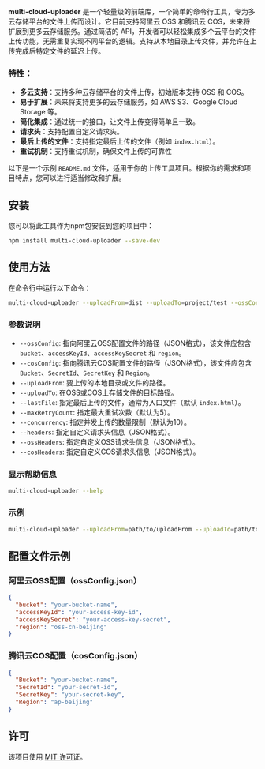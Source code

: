 
**multi-cloud-uploader** 是一个轻量级的前端库，一个简单的命令行工具，专为多云存储平台的文件上传而设计。它目前支持阿里云 OSS 和腾讯云 COS，未来将扩展到更多云存储服务。通过简洁的 API，开发者可以轻松集成多个云平台的文件上传功能，无需重复实现不同平台的逻辑。支持从本地目录上传文件，并允许在上传完成后特定文件的延迟上传。

### 特性：
- **多云支持**：支持多种云存储平台的文件上传，初始版本支持 OSS 和 COS。
- **易于扩展**：未来将支持更多的云存储服务，如 AWS S3、Google Cloud Storage 等。
- **简化集成**：通过统一的接口，让文件上传变得简单且一致。
- **请求头**：支持配置自定义请求头。
- **最后上传的文件**：支持指定最后上传的文件（例如 `index.html`）。
- **重试机制**：支持重试机制，确保文件上传的可靠性


以下是一个示例 `README.md` 文件，适用于你的上传工具项目。根据你的需求和项目特点，您可以进行适当修改和扩展。

## 安装

您可以将此工具作为npm包安装到您的项目中：

```bash
npm install multi-cloud-uploader --save-dev 
```

## 使用方法

在命令行中运行以下命令：

```bash
multi-cloud-uploader --uploadFrom=dist --uploadTo=project/test --ossConfig=./oss.test.conf.json 
```

### 参数说明

- `--ossConfig`: 指向阿里云OSS配置文件的路径（JSON格式），该文件应包含 `bucket`、`accessKeyId`、`accessKeySecret` 和 `region`。
- `--cosConfig`: 指向腾讯云COS配置文件的路径（JSON格式），该文件应包含 `Bucket`、`SecretId`、`SecretKey` 和 `Region`。
- `--uploadFrom`: 要上传的本地目录或文件的路径。
- `--uploadTo`: 在OSS或COS上存储文件的目标路径。
- `--lastFile`: 指定最后上传的文件，通常为入口文件（默认 `index.html`）。
- `--maxRetryCount`: 指定最大重试次数（默认为5）。
- `--concurrency`: 指定并发上传的数量限制（默认为10）。
- `--headers`: 指定自定义请求头信息（JSON格式）。
- `--ossHeaders`: 指定自定义OSS请求头信息（JSON格式）。
- `--cosHeaders`: 指定自定义COS请求头信息（JSON格式）。

### 显示帮助信息

```bash
multi-cloud-uploader --help
```

### 示例

```bash
multi-cloud-uploader --uploadFrom=path/to/uploadFrom --uploadTo=path/to/uploadTo --headers='{"x-my-header":"my-value"}' --ossConfig=config/ossConfig.json  --cosConfig=config/cosConfig.json
```

## 配置文件示例

### 阿里云OSS配置（ossConfig.json）

```json
{
  "bucket": "your-bucket-name",
  "accessKeyId": "your-access-key-id",
  "accessKeySecret": "your-access-key-secret",
  "region": "oss-cn-beijing"
}
```

### 腾讯云COS配置（cosConfig.json）

```json
{
  "Bucket": "your-bucket-name",
  "SecretId": "your-secret-id",
  "SecretKey": "your-secret-key",
  "Region": "ap-beijing"
}
```

## 许可

该项目使用 [MIT 许可证](LICENSE)。
